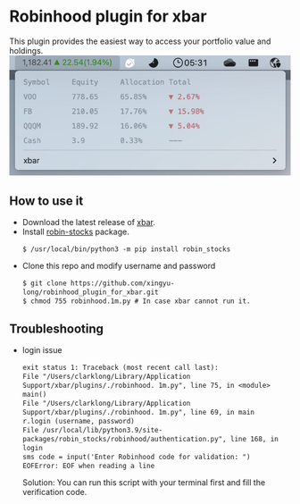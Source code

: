 # Robinhood plugin for xbar
This plugin provides the easiest way to access your portfolio value and holdings.
![Example](screenshot/example.jpg)

## How to use it
* Download the latest release of [xbar](https://github.com/matryer/xbar#get-started).
* Install [robin-stocks](https://github.com/jmfernandes/robin_stocks) package.
  ```
  $ /usr/local/bin/python3 -m pip install robin_stocks
  ```
* Clone this repo and modify username and password
  ```
  $ git clone https://github.com/xingyu-long/robinhood_plugin_for_xbar.git
  $ chmod 755 robinhood.1m.py # In case xbar cannot run it.
  ```

## Troubleshooting
* login issue
  ```
  exit status 1: Traceback (most recent call last):
  File "/Users/clarklong/Library/Application Support/xbar/plugins/./robinhood. 1m.py", line 75, in <module>
  main()
  File "/Users/clarklong/Library/Application Support/xbar/plugins/./robinhood. 1m.py", line 69, in main
  r.login (username, password)
  File /usr/local/lib/python3.9/site-packages/robin_stocks/robinhood/authentication.py", line 168, in login
  sms code = input('Enter Robinhood code for validation: ")
  EOFError: EOF when reading a line
  ```
  Solution: You can run this script with your terminal first and fill the verification code.
